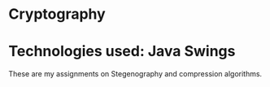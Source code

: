 # Cryptography

# Technologies used: Java Swings

These are my assignments on Stegenography and compression algorithms.

